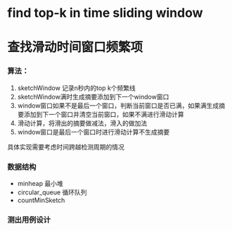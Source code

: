 # find top-k in time sliding window

# 查找滑动时间窗口频繁项

### 算法：

1. sketchWindow 记录n秒内的top k个频繁线
2. sketchWindow满时生成摘要添加到下一个window窗口
3. window窗口如果不是最后一个窗口，判断当前窗口是否已满，如果满生成摘要添加到下一个窗口并清空当前窗口，如果不满进行滑动计算
4. 滑动计算，将滑出的摘要做减法，滑入的做加法
5. window窗口是最后一个窗口时进行滑动计算不生成摘要

具体实现需要考虑时间跨越检测周期的情况

### 数据结构

* minheap 最小堆
* circular_queue 循环队列
* countMinSketch 


### 测出用例设计
 
